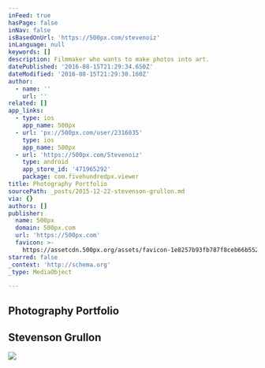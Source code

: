 ```yaml
---
inFeed: true
hasPage: false
inNav: false
isBasedOnUrl: 'https://500px.com/stevenoiz'
inLanguage: null
keywords: []
description: Filmmaker who wants to make photos into art.
datePublished: '2016-08-15T21:29:34.650Z'
dateModified: '2016-08-15T21:29:30.160Z'
author:
  - name: ''
    url: ''
related: []
app_links:
  - type: ios
    app_name: 500px
  - url: 'px://500px.com/user/2316035'
    type: ios
    app_name: 500px
  - url: 'https://500px.com/Stevenoiz'
    type: android
    app_store_id: '471965292'
    package: com.fivehundredpx.viewer
title: Photography Portfolio
sourcePath: _posts/2015-12-22-stevenson-grullon.md
via: {}
authors: []
publisher:
  name: 500px
  domain: 500px.com
  url: 'https://500px.com'
  favicon: >-
    https://assetcdn.500px.org/assets/favicon-1e8257b93fb787f8ceb66b5522ee853c.ico
starred: false
_context: 'http://schema.org'
_type: MediaObject

---
```

## Photography Portfolio

<article style=""><h1>Stevenson Grullon</h1><img src="https://s3-us-west-2.amazonaws.com/the-grid-img/p/429b38e9e9e10481b2c4ea4167e683a1bcb7aa17.jpg" /></article>